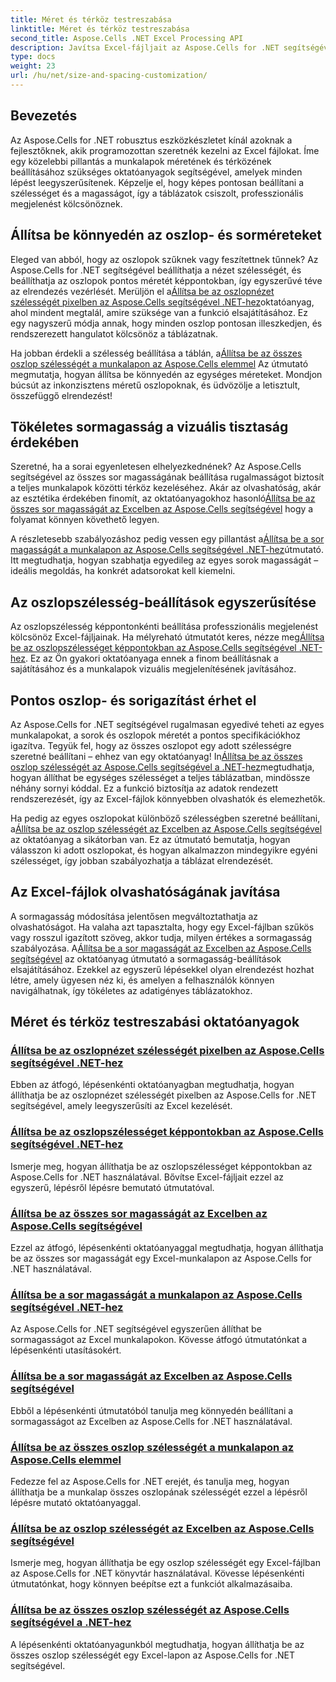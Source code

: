 ```yaml
---
title: Méret és térköz testreszabása
linktitle: Méret és térköz testreszabása
second_title: Aspose.Cells .NET Excel Processing API
description: Javítsa Excel-fájljait az Aspose.Cells for .NET segítségével. Fedezze fel a könnyen követhető oktatóanyagokat a méret és a térköz testreszabásához, valamint az oszlopszélesség és a sormagasság egyszerű beállításához.
type: docs
weight: 23
url: /hu/net/size-and-spacing-customization/
---
```

## Bevezetés

Az Aspose.Cells for .NET robusztus eszközkészletet kínál azoknak a fejlesztőknek, akik programozottan szeretnék kezelni az Excel fájlokat. Íme egy közelebbi pillantás a munkalapok méretének és térközének beállításához szükséges oktatóanyagok segítségével, amelyek minden lépést leegyszerűsítenek. Képzelje el, hogy képes pontosan beállítani a szélességet és a magasságot, így a táblázatok csiszolt, professzionális megjelenést kölcsönöznek.

## Állítsa be könnyedén az oszlop- és sorméreteket

 Eleged van abból, hogy az oszlopok szűknek vagy feszítettnek tűnnek? Az Aspose.Cells for .NET segítségével beállíthatja a nézet szélességét, és beállíthatja az oszlopok pontos méretét képpontokban, így egyszerűvé téve az elrendezés vezérlését. Merüljön el a[Állítsa be az oszlopnézet szélességét pixelben az Aspose.Cells segítségével .NET-hez](./setting-column-view-width/)oktatóanyag, ahol mindent megtalál, amire szüksége van a funkció elsajátításához. Ez egy nagyszerű módja annak, hogy minden oszlop pontosan illeszkedjen, és rendszerezett hangulatot kölcsönöz a táblázatnak.

 Ha jobban érdekli a szélesség beállítása a táblán, a[Állítsa be az összes oszlop szélességét a munkalapon az Aspose.Cells elemmel](./setting-width-of-all-columns-in-worksheet/) Az útmutató megmutatja, hogyan állítsa be könnyedén az egységes méreteket. Mondjon búcsút az inkonzisztens méretű oszlopoknak, és üdvözölje a letisztult, összefüggő elrendezést!

## Tökéletes sormagasság a vizuális tisztaság érdekében

 Szeretné, ha a sorai egyenletesen elhelyezkednének? Az Aspose.Cells segítségével az összes sor magasságának beállítása rugalmasságot biztosít a teljes munkalapok közötti térköz kezeléséhez. Akár az olvashatóság, akár az esztétika érdekében finomít, az oktatóanyagokhoz hasonló[Állítsa be az összes sor magasságát az Excelben az Aspose.Cells segítségével](./setting-height-of-all-rows/) hogy a folyamat könnyen követhető legyen.

 A részletesebb szabályozáshoz pedig vessen egy pillantást a[Állítsa be a sor magasságát a munkalapon az Aspose.Cells segítségével .NET-hez](./setting-height-of-all-rows-in-worksheet/)útmutató. Itt megtudhatja, hogyan szabhatja egyedileg az egyes sorok magasságát – ideális megoldás, ha konkrét adatsorokat kell kiemelni.

## Az oszlopszélesség-beállítások egyszerűsítése

 Az oszlopszélesség képpontonkénti beállítása professzionális megjelenést kölcsönöz Excel-fájljainak. Ha mélyreható útmutatót keres, nézze meg[Állítsa be az oszlopszélességet képpontokban az Aspose.Cells segítségével .NET-hez](./setting-column-width/). Ez az Ön gyakori oktatóanyaga ennek a finom beállításnak a sajátításához és a munkalapok vizuális megjelenítésének javításához.

## Pontos oszlop- és sorigazítást érhet el

 Az Aspose.Cells for .NET segítségével rugalmasan egyedivé teheti az egyes munkalapokat, a sorok és oszlopok méretét a pontos specifikációkhoz igazítva. Tegyük fel, hogy az összes oszlopot egy adott szélességre szeretné beállítani – ehhez van egy oktatóanyag! In[Állítsa be az összes oszlop szélességét az Aspose.Cells segítségével a .NET-hez](./setting-width-of-all-columns/)megtudhatja, hogyan állíthat be egységes szélességet a teljes táblázatban, mindössze néhány sornyi kóddal. Ez a funkció biztosítja az adatok rendezett rendszerezését, így az Excel-fájlok könnyebben olvashatók és elemezhetők.

 Ha pedig az egyes oszlopokat különböző szélességben szeretné beállítani, a[Állítsa be az oszlop szélességét az Excelben az Aspose.Cells segítségével](./setting-width-of-column/) az oktatóanyag a sikátorban van. Ez az útmutató bemutatja, hogyan válasszon ki adott oszlopokat, és hogyan alkalmazzon mindegyikre egyéni szélességet, így jobban szabályozhatja a táblázat elrendezését. 

## Az Excel-fájlok olvashatóságának javítása

 A sormagasság módosítása jelentősen megváltoztathatja az olvashatóságot. Ha valaha azt tapasztalta, hogy egy Excel-fájlban szűkös vagy rosszul igazított szöveg, akkor tudja, milyen értékes a sormagasság szabályozása. A[Állítsa be a sor magasságát az Excelben az Aspose.Cells segítségével](./setting-height-of-row/) az oktatóanyag útmutató a sormagasság-beállítások elsajátításához. Ezekkel az egyszerű lépésekkel olyan elrendezést hozhat létre, amely ügyesen néz ki, és amelyen a felhasználók könnyen navigálhatnak, így tökéletes az adatigényes táblázatokhoz.

## Méret és térköz testreszabási oktatóanyagok
### [Állítsa be az oszlopnézet szélességét pixelben az Aspose.Cells segítségével .NET-hez](./setting-column-view-width/)
Ebben az átfogó, lépésenkénti oktatóanyagban megtudhatja, hogyan állíthatja be az oszlopnézet szélességét pixelben az Aspose.Cells for .NET segítségével, amely leegyszerűsíti az Excel kezelését.
### [Állítsa be az oszlopszélességet képpontokban az Aspose.Cells segítségével .NET-hez](./setting-column-width/)
Ismerje meg, hogyan állíthatja be az oszlopszélességet képpontokban az Aspose.Cells for .NET használatával. Bővítse Excel-fájljait ezzel az egyszerű, lépésről lépésre bemutató útmutatóval.
### [Állítsa be az összes sor magasságát az Excelben az Aspose.Cells segítségével](./setting-height-of-all-rows/)
Ezzel az átfogó, lépésenkénti oktatóanyaggal megtudhatja, hogyan állíthatja be az összes sor magasságát egy Excel-munkalapon az Aspose.Cells for .NET használatával.
### [Állítsa be a sor magasságát a munkalapon az Aspose.Cells segítségével .NET-hez](./setting-height-of-all-rows-in-worksheet/)
Az Aspose.Cells for .NET segítségével egyszerűen állíthat be sormagasságot az Excel munkalapokon. Kövesse átfogó útmutatónkat a lépésenkénti utasításokért.
### [Állítsa be a sor magasságát az Excelben az Aspose.Cells segítségével](./setting-height-of-row/)
Ebből a lépésenkénti útmutatóból tanulja meg könnyedén beállítani a sormagasságot az Excelben az Aspose.Cells for .NET használatával.
### [Állítsa be az összes oszlop szélességét a munkalapon az Aspose.Cells elemmel](./setting-width-of-all-columns-in-worksheet/)
Fedezze fel az Aspose.Cells for .NET erejét, és tanulja meg, hogyan állíthatja be a munkalap összes oszlopának szélességét ezzel a lépésről lépésre mutató oktatóanyaggal.
### [Állítsa be az oszlop szélességét az Excelben az Aspose.Cells segítségével](./setting-width-of-column/)
Ismerje meg, hogyan állíthatja be egy oszlop szélességét egy Excel-fájlban az Aspose.Cells for .NET könyvtár használatával. Kövesse lépésenkénti útmutatónkat, hogy könnyen beépítse ezt a funkciót alkalmazásaiba.
### [Állítsa be az összes oszlop szélességét az Aspose.Cells segítségével a .NET-hez](./setting-width-of-all-columns/)
A lépésenkénti oktatóanyagunkból megtudhatja, hogyan állíthatja be az összes oszlop szélességét egy Excel-lapon az Aspose.Cells for .NET segítségével.